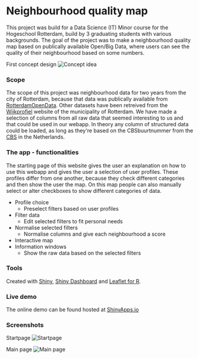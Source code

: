 # Neighbourhood quality map
This project was build for a Data Science (IT) Minor course for the Hogeschool Rotterdam, build by 3 graduating students with various backgrounds. The goal of the project was to make a neighbourhood quality map based on publically available Open/Big Data, where users can see the quality of their neighbourhood based on some numbers. 

First concept design
![Concept idea](https://drive.google.com/uc?export=download&id=0B-nqiYFaJ3yOdHUxMlh4V3d6OWc)

### Scope
The scope of this project was neighbourhood data for two years from the city of Rotterdam, because that data was publically available from [RotterdamOpenData](http://rotterdamopendata.nl/dataset). Other datasets have been retreived from the [Wijkprofiel](http://wijkprofiel.rotterdam.nl/nl/2016/rotterdam) website of the municipality of Rotterdam. We have made a selection of columns from all  raw data that seemed interesting to us and that could be used in our webapp. In theory any column of structured data could be loaded, as long as they're based on the CBSbuurtnummer from the [CBS](https://www.cbs.nl/nl-nl/dossier/nederland-regionaal/geografische%20data/wijk-en-buurtkaart-2013) in the Netherlands.

### The app - functionalities
The starting page of this website gives the user an explanation on how to use this webapp and gives the user a selection of user profiles. These profiles differ from one another, because they check different categories and then show the user the map.
On this map people can also manually select or alter checkboxes to show different categories of data. 

- Profile choice
  - Preselect filters based on user profiles
- Filter data
  - Edit selected filters to fit personal needs
- Normalise selected filters
  - Normalise columns and give each neighbourhood a score
- Interactive map
- Information windows
  - Show the raw data based on the selected filters

### Tools
Created with [Shiny](https://shiny.rstudio.com/), [Shiny Dashboard](https://rstudio.github.io/shinydashboard/) and [Leaflet for R](https://rstudio.github.io/leaflet/).

### Live demo
The online demo can be found hosted at [ShinyApps.io](https://amaurits.shinyapps.io/Neighbourhood_quality_map/)

### Screenshots
Startpage
![Startpage](https://drive.google.com/uc?export=download&id=0B-nqiYFaJ3yOUWQ0dDB1UGV3TGc)

Main page
![Main page](https://drive.google.com/uc?export=download&id=0B-nqiYFaJ3yOMENDeWNpaTRoUVk)
